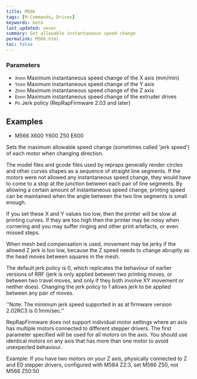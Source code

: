 ```yaml
---
title: M566
tags: [M-Commands, Drives] 
keywords: beta 
last_updated: never 
summary: Set allowable instantaneous speed change 
permalink: M566.html
toc: false 
---
```



### Parameters

* `Xnnn` Maximum instantaneous speed change of the X axis (mm/min)
* `Ynnn` Maximum instantaneous speed change of the Y axis
* `Znnn` Maximum instantaneous speed change of the Z axis
* `Ennn` Maximum instantaneous speed change of the extruder drives
* `Pn` Jerk policy (RepRapFirmware 2.03 and later)

## Examples

* M566 X600 Y600 Z50 E600

Sets the maximum allowable speed change (sometimes called 'jerk speed') of each motor when changing direction.

The model files and gcode files used by repraps generally render circles and other curves shapes as a sequence of straight line segments. If the motors were not allowed any instantaneous speed change, they would have to come to a stop at the junction between each pair of line segments. By allowing a certain amount of instantaneous speed change, printing speed can be maintained when the angle between the two line segments is small enough.

If you set these X and Y values too low, then the printer will be slow at printing curves. If they are too high then the printer may be noisy when cornering and you may suffer ringing and other print artefacts, or even missed steps.

When mesh bed compensation is used, movement may be jerky if the allowed Z jerk is too low, because the Z speed needs to change abruptly as the head moves between squares in the mesh.

The default jerk policy is 0, which replicates the behaviour of earlier versions of RRF (jerk is only applied between two printing moves, or between two travel moves, and only if they both involve XY movement or neither does). Changing the jerk policy to 1 allows jerk to be applied between any pair of moves.

''Note: The minimum jerk speed supported in as at firmware version 2.02RC3 is 0.1mm/sec.''

RepRapFirmware does not support individual motor settings where an axis has multiple motors connected to different stepper drivers. The first parameter specified will be used for all motors on the axis. You should use identical motors on any axis that has more than one motor to avoid unexpected behaviour.

Example: If you have two motors on your Z axis, physically connected to Z and E0 stepper drivers, configured with M584 Z2:3, set M566 Z50, not M566 Z50:50

